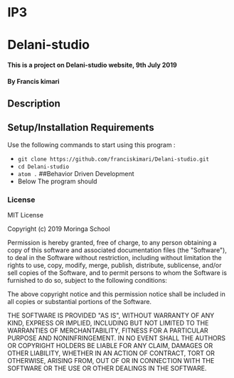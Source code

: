 # IP3
# Delani-studio
#### This is a project on Delani-studio website, 9th July 2019
#### By **Francis kimari**
## Description

## Setup/Installation Requirements
Use the following commands to start using this program :

* `git clone https://github.com/franciskimari/Delani-studio.git`
* `cd Delani-studio`
* `atom .`
##Behavior Driven Development
* Below The program should


### License
MIT License

Copyright (c) 2019 Moringa School

Permission is hereby granted, free of charge, to any person obtaining a copy of this software and associated documentation files (the "Software"), to deal in the Software without restriction, including without limitation the rights to use, copy, modify, merge, publish, distribute, sublicense, and/or sell copies of the Software, and to permit persons to whom the Software is furnished to do so, subject to the following conditions:

The above copyright notice and this permission notice shall be included in all copies or substantial portions of the Software.

THE SOFTWARE IS PROVIDED "AS IS", WITHOUT WARRANTY OF ANY KIND, EXPRESS OR IMPLIED, INCLUDING BUT NOT LIMITED TO THE WARRANTIES OF MERCHANTABILITY, FITNESS FOR A PARTICULAR PURPOSE AND NONINFRINGEMENT. IN NO EVENT SHALL THE AUTHORS OR COPYRIGHT HOLDERS BE LIABLE FOR ANY CLAIM, DAMAGES OR OTHER LIABILITY, WHETHER IN AN ACTION OF CONTRACT, TORT OR OTHERWISE, ARISING FROM, OUT OF OR IN CONNECTION WITH THE SOFTWARE OR THE USE OR OTHER DEALINGS IN THE SOFTWARE.
